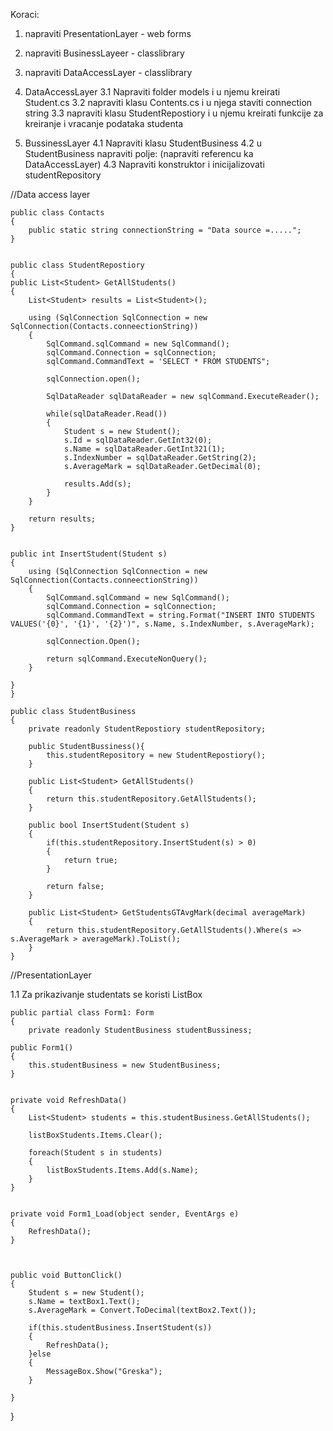 Koraci:
1. napraviti PresentationLayer - web forms
2. napraviti BusinessLayeer - classlibrary
3. napraviti DataAccessLayer - classlibrary


3. DataAccessLayer 
    3.1 Napraviti folder models i u njemu kreirati Student.cs
    3.2 napraviti klasu Contents.cs i u njega staviti connection string
    3.3 napraviti klasu StudentRepostiory i u njemu kreirati funkcije za kreiranje i vracanje podataka studenta

4. BussinessLayer
    4.1 Napraviti klasu StudentBusiness
    4.2 u StudentBusiness napraviti polje:  (napraviti referencu ka DataAccessLayer)
    4.3 Napraviti konstruktor i inicijalizovati studentRepository


//Data access layer 

    public class Contacts
    {
        public static string connectionString = "Data source =.....";
    }


    public class StudentRepostiory
    {
    public List<Student> GetAllStudents()
    {
        List<Student> results = List<Student>();
    
        using (SqlConnection SqlConnection = new SqlConnection(Contacts.conneectionString))
        {
            SqlCommand.sqlCommand = new SqlCommand();
            sqlCommand.Connection = sqlConnection;
            sqlCommand.CommandText = 'SELECT * FROM STUDENTS";
    
            sqlConnection.open();
    
            SqlDataReader sqlDataReader = new sqlCommand.ExecuteReader();
    
            while(sqlDataReader.Read())
            {
                Student s = new Student();
                s.Id = sqlDataReader.GetInt32(0);
                s.Name = sqlDataReader.GetInt321(1);
                s.IndexNumber = sqlDataReader.GetString(2);
                s.AverageMark = sqlDataReader.GetDecimal(0);
    
                results.Add(s);
            }
        }
    
        return results;
    }
    
    
    public int InsertStudent(Student s)
    {
        using (SqlConnection SqlConnection = new SqlConnection(Contacts.conneectionString))
        {
            SqlCommand.sqlCommand = new SqlCommand();
            sqlCommand.Connection = sqlConnection;
            sqlCommand.CommandText = string.Format("INSERT INTO STUDENTS VALUES('{0}', '{1}', '{2}')", s.Name, s.IndexNumber, s.AverageMark);
    
            sqlConnection.Open();
    
            return sqlCommand.ExecuteNonQuery();
        }
    
    }
    }

    public class StudentBusiness
    {
        private readonly StudentRepostiory studentRepository;

        public StudentBussiness(){
            this.studentRepository = new StudentRepostiory();
        }

        public List<Student> GetAllStudents()
        {
            return this.studentRepository.GetAllStudents(); 
        }

        public bool InsertStudent(Student s)
        {
            if(this.studentRepository.InsertStudent(s) > 0)
            {
                return true;
            }

            return false;
        }

        public List<Student> GetStudentsGTAvgMark(decimal averageMark)
        {
            return this.studentRepository.GetAllStudents().Where(s => s.AverageMark > averageMark).ToList();
        }
    }
    




//PresentationLayer

1.1 Za prikazivanje studentats se koristi ListBox


    public partial class Form1: Form
    {
        private readonly StudentBusiness studentBussiness;

    public Form1()
    {
        this.studentBusiness = new StudentBusiness;
    }


    private void RefreshData()
    {
        List<Student> students = this.studentBusiness.GetAllStudents();

        listBoxStudents.Items.Clear();

        foreach(Student s in students)
        {
            listBoxStudents.Items.Add(s.Name);
        }
    }


    private void Form1_Load(object sender, EventArgs e)
    {
        RefreshData();
    }



    public void ButtonClick()
    {
        Student s = new Student();
        s.Name = textBox1.Text();
        s.AverageMark = Convert.ToDecimal(textBox2.Text());

        if(this.studentBusiness.InsertStudent(s))
        {
            RefreshData();
        }else
        {
            MessageBox.Show("Greska");
        }

    }

}
